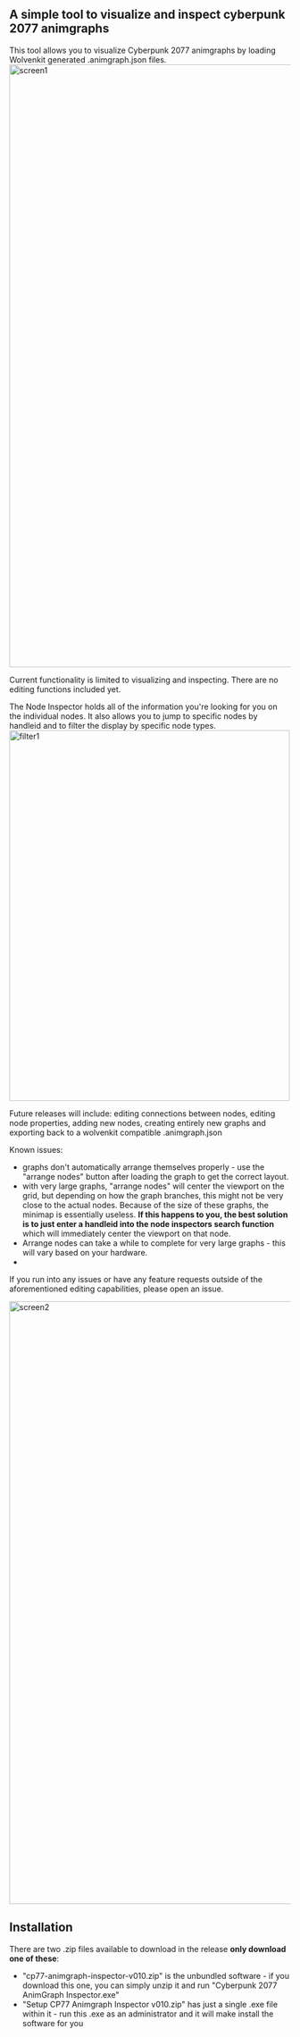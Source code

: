 ## A simple tool to visualize and inspect cyberpunk 2077 animgraphs


This tool allows you to visualize Cyberpunk 2077 animgraphs by loading Wolvenkit generated .animgraph.json files. 
<img width="1917" height="1080" alt="screen1" src="https://github.com/user-attachments/assets/d7bf2fc3-64df-4835-a8d4-584a2f57b921" />

Current functionality is limited to visualizing and inspecting. There are no editing functions included yet.

The Node Inspector holds all of the information you're looking for you on the individual nodes. It also allows you to jump to specific nodes by handleid and to filter the display by specific node types. 
<img width="502" height="664" alt="filter1" src="https://github.com/user-attachments/assets/eb7f39aa-06ed-4589-b7cf-dcb55ab04fd1" />

Future releases will include: editing connections between nodes, editing node properties, adding new nodes, creating entirely new graphs and exporting back to a wolvenkit compatible .animgraph.json

Known issues:
- graphs don't automatically arrange themselves properly - use the "arrange nodes" button after loading the graph to get the correct layout.
- with very large graphs, "arrange nodes" will center the viewport on the grid, but depending on how the graph branches, this might not be very close to the actual nodes. Because of the size of these graphs, the minimap is essentially useless. **If this happens to you, the best solution is to just enter a handleid into the node inspectors search function** which will immediately center the viewport on that node.
- Arrange nodes can take a while to complete for very large graphs - this will vary based on your hardware.
- 
If you run into any issues or have any feature requests outside of the aforementioned editing capabilities, please open an issue.

<img width="1920" height="1080" alt="screen2" src="https://github.com/user-attachments/assets/94c90f8b-5081-4bb0-ac5f-5c556ea1d74c" />

## Installation
There are two .zip files available to download in the release **only download one of these**:
- "cp77-animgraph-inspector-v010.zip" is the unbundled software - if you download this one, you can simply unzip it and run "Cyberpunk 2077 AnimGraph Inspector.exe"
- "Setup CP77 Animgraph Inspector v010.zip" has just a single .exe file within it - run this .exe as an administrator and it will make install the software for you
